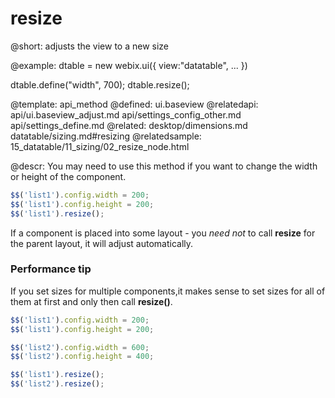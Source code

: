 resize
=============



@short:
	adjusts the view to a new size

@example:
dtable = new webix.ui({
	view:"datatable",
    ...
})
 
dtable.define("width", 700);
dtable.resize();

@template:	api_method
@defined:	ui.baseview	
@relatedapi: 
	api/ui.baseview_adjust.md
	api/settings_config_other.md
	api/settings_define.md
@related:
    desktop/dimensions.md
    datatable/sizing.md#resizing
@relatedsample:
	15_datatable/11_sizing/02_resize_node.html
    
@descr:
You may need to use this method if you want to change the width or height of the component.

~~~js
$$('list1').config.width = 200;
$$('list1').config.height = 200;
$$('list1').resize();
~~~

If a component is placed into some layout - you *need not* to call **resize** for the parent layout, it will adjust automatically.

### Performance tip

If you set sizes for multiple components,it makes sense to set sizes for all of them at first and only then call **resize()**.


~~~js
$$('list1').config.width = 200;
$$('list1').config.height = 200;

$$('list2').config.width = 600;
$$('list2').config.height = 400;

$$('list1').resize();
$$('list2').resize();
~~~


